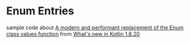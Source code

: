 # Enum Entries

sample code about [A modern and performant replacement of the Enum class values function](https://kotlinlang.org/docs/whatsnew1820.html#a-modern-and-performant-replacement-of-the-enum-class-values-function) from [What's new in Kotlin 1.8.20](https://kotlinlang.org/docs/whatsnew1820.html)